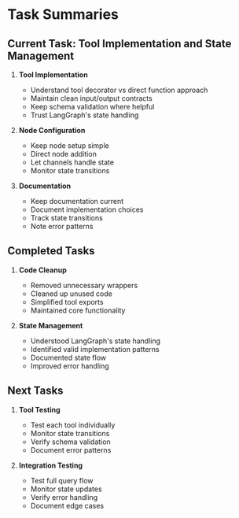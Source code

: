# Task Summaries

## Current Task: Tool Implementation and State Management
1. **Tool Implementation**
   - Understand tool decorator vs direct function approach
   - Maintain clean input/output contracts
   - Keep schema validation where helpful
   - Trust LangGraph's state handling

2. **Node Configuration**
   - Keep node setup simple
   - Direct node addition
   - Let channels handle state
   - Monitor state transitions

3. **Documentation**
   - Keep documentation current
   - Document implementation choices
   - Track state transitions
   - Note error patterns

## Completed Tasks
1. **Code Cleanup**
   - Removed unnecessary wrappers
   - Cleaned up unused code
   - Simplified tool exports
   - Maintained core functionality

2. **State Management**
   - Understood LangGraph's state handling
   - Identified valid implementation patterns
   - Documented state flow
   - Improved error handling

## Next Tasks
1. **Tool Testing**
   - Test each tool individually
   - Monitor state transitions
   - Verify schema validation
   - Document error patterns

2. **Integration Testing**
   - Test full query flow
   - Monitor state updates
   - Verify error handling
   - Document edge cases